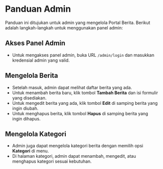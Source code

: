 # Panduan Admin

Panduan ini ditujukan untuk admin yang mengelola Portal Berita. Berikut adalah langkah-langkah untuk menggunakan panel admin:

## Akses Panel Admin
- Untuk mengakses panel admin, buka URL `/admin/login` dan masukkan kredensial admin yang valid.

## Mengelola Berita
- Setelah masuk, admin dapat melihat daftar berita yang ada.
- Untuk menambah berita baru, klik tombol **Tambah Berita** dan isi formulir yang disediakan.
- Untuk mengedit berita yang ada, klik tombol **Edit** di samping berita yang ingin diubah.
- Untuk menghapus berita, klik tombol **Hapus** di samping berita yang ingin dihapus.

## Mengelola Kategori
- Admin juga dapat mengelola kategori berita dengan memilih opsi **Kategori** di menu.
- Di halaman kategori, admin dapat menambah, mengedit, atau menghapus kategori sesuai kebutuhan. 